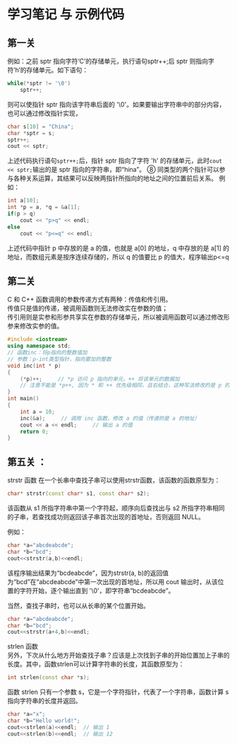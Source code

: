 # 学习笔记 与 示例代码
## 第一关 
例如：之前 sptr 指向字符‘C’的存储单元，执行语句sptr++;后 sptr 则指向字符‘h’的存储单元。如下语句：

```cpp
while(*sptr != '\0')
    sptr++; 
```

则可以使指针 sptr 指向该字符串后面的 '\0'。如果要输出字符串中的部分内容，也可以通过修改指针实现，
```cpp
char s[10] = "China";
char *sptr = s;
sptr++;
cout << sptr;  
```
上述代码执行语句`sptr++;`后，指针 sptr 指向了字符 'h' 的存储单元，此时`cout << sptr;`输出的是 sptr 指向的字符串，即“hina”。
⑧ 同类型的两个指针可以参与各种关系运算，其结果可以反映两指针所指向的地址之间的位置前后关系。
例如：
```cpp
int a[10];
int *p = a, *q = &a[1];
if(p > q)
    cout << "p>q" << endl;
else
    cout << "p<=q" << endl;  

```

上述代码中指针 p 中存放的是 a 的值，也就是 a[0] 的地址，q 中存放的是 a[1] 的地址，而数组元素是按序连续存储的，所以 q 的值要比 p 的值大，程序输出p<=q

## 第二关

C 和 C++ 函数调用的参数传递方式有两种：传值和传引用。    
传值只是值的传递，被调用函数则无法修改实在参数的值；    
传引用则是实参和形参共享实在参数的存储单元，所以被调用函数可以通过修改形参来修改实参的值。   
```cpp
#include <iostream>  
using namespace std;
// 函数inc：将p指向的整数值加  
// 参数：p-int类型指针，指向要加的整数  
void inc(int * p)  
{  
    (*p)++;     // *p 访问 p 指向的单元，++ 将该单元的数据加  
    // 注意不能是 *p++, 因为 * 和 ++ 优先级相同，且右结合，这种写法修改的是 p 的值，而不是 *p 的值  
}
int main()  
{  
    int a = 10;  
    inc(&a);     // 调用 inc 函数，修改 a 的值（传递的是 a 的地址）  
    cout << a << endl;     // 输出 a 的值  
    return 0;  
}  
```

## 第五关 ：



strstr 函数
在一个长串中查找子串可以使用strstr函数，该函数的函数原型为：
```cpp
char* strstr(const char* s1, const char* s2);           
```
该函数从 s1 所指字符串中第一个字符起，顺序向后查找出与 s2 所指字符串相同的子串，若查找成功则返回该子串首次出现的首地址，否则返回 NULL。

例如：
```cpp
char *a="abcdeabcde";  
char *b="bcd";  
cout<<strstr(a,b)<<endl;  
```

该程序输出结果为“bcdeabcde”，因为strstr(a, b)的返回值为“bcd”在“abcdeabcde”中第一次出现的首地址，所以用 cout 输出时，从该位置的字符开始，逐个输出直到 '\0'，即字符串“bcdeabcde”。

当然，查找子串时，也可以从长串的某个位置开始。
```cpp
char *a="abcdeabcde";  
char *b="bcd";  
cout<<strstr(a+4,b)<<endl; 
```

strlen 函数           
另外，下次从什么地方开始查找子串？应该是上次找到子串的开始位置加上子串的长度。其中，函数strlen可以计算字符串的长度，其函数原型为：
```cpp
int strlen(const char *s);  
```
函数 strlen 只有一个参数 s，它是一个字符指针，代表了一个字符串，函数计算 s 指向字符串的长度并返回。


```cpp
char *a="x";  
char *b="Hello world!";     
cout<<strlen(a)<<endl;  // 输出 1     
cout<<strlen(b)<<endl;  // 输出 12  
``` 






